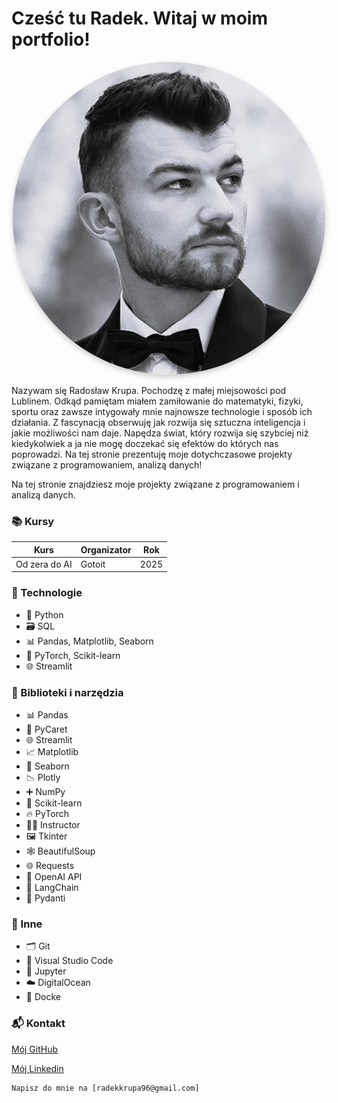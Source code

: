 # Cześć tu Radek. Witaj w moim portfolio!


<div style="text-align: center;">
  <img src="SquareME.jpg" alt="Moje zdjęcie" style="width: 500px; border-radius: 50%; box-shadow: 0 4px 8px rgba(0,0,0,0.2);">
</div>

<p style="text-align: justify;">

Nazywam się Radosław Krupa. Pochodzę z małej miejsowości pod Lublinem. 
Odkąd pamiętam miałem zamiłowanie do matematyki, fizyki, sportu oraz zawsze intygowały mnie najnowsze technologie i sposób ich działania. Z fascynacją obserwuję jak rozwija się sztuczna inteligencja i jakie możliwości nam daje. Napędza świat, który rozwija się szybciej niż kiedykolwiek a ja nie mogę doczekać się efektów do których nas poprowadzi. 
Na tej stronie prezentuję moje dotychczasowe projekty związane z programowaniem, analizą danych!


Na tej stronie znajdziesz moje projekty związane z programowaniem i analizą danych.
</p>

### 📚 Kursy

| Kurs          | Organizator | Rok  |
|---------------|-------------|------|
| Od zera do AI | Gotoit      | 2025 |


### 🧠 Technologie
- 🐍 Python
- 🗃️ SQL
- 📊 Pandas, Matplotlib, Seaborn
- 🤖 PyTorch, Scikit-learn
- 🌐 Streamlit

### 🧰 Biblioteki i narzędzia
- 📊 Pandas
- 🧪 PyCaret
- 🌐 Streamlit
- 📈 Matplotlib
- 🎨 Seaborn
- 📉 Plotly
- ➕ NumPy
- 🧠 Scikit-learn
- 🔥 PyTorch
- 🧑‍🏫 Instructor
- 🖼️ Tkinter
- 🕸️ BeautifulSoup
- 🌐 Requests
- 🤖 OpenAI API
- 🔗 LangChain
- 🧾 Pydanti

### 🧩 Inne
- 🗂️ Git
- 🧠 Visual Studio Code
- 📓 Jupyter
- ☁️ DigitalOcean
- 🐳 Docke


### 📬 Kontakt



[Mój GitHub](https://github.com/radoxan)

[Mój Linkedin](https://www.linkedin.com/in/radoslaw-krupa/)

    Napisz do mnie na [radekkrupa96@gmail.com]